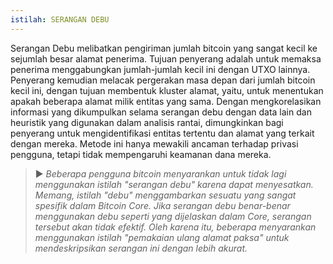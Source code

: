```yaml
---
istilah: SERANGAN DEBU
---
```


Serangan Debu melibatkan pengiriman jumlah bitcoin yang sangat kecil ke sejumlah besar alamat penerima. Tujuan penyerang adalah untuk memaksa penerima menggabungkan jumlah-jumlah kecil ini dengan UTXO lainnya. Penyerang kemudian melacak pergerakan masa depan dari jumlah bitcoin kecil ini, dengan tujuan membentuk kluster alamat, yaitu, untuk menentukan apakah beberapa alamat milik entitas yang sama. Dengan mengkorelasikan informasi yang dikumpulkan selama serangan debu dengan data lain dan heuristik yang digunakan dalam analisis rantai, dimungkinkan bagi penyerang untuk mengidentifikasi entitas tertentu dan alamat yang terkait dengan mereka. Metode ini hanya mewakili ancaman terhadap privasi pengguna, tetapi tidak mempengaruhi keamanan dana mereka.

> ► *Beberapa pengguna bitcoin menyarankan untuk tidak lagi menggunakan istilah "serangan debu" karena dapat menyesatkan. Memang, istilah "debu" menggambarkan sesuatu yang sangat spesifik dalam Bitcoin Core. Jika serangan debu benar-benar menggunakan debu seperti yang dijelaskan dalam Core, serangan tersebut akan tidak efektif. Oleh karena itu, beberapa menyarankan menggunakan istilah "pemakaian ulang alamat paksa" untuk mendeskripsikan serangan ini dengan lebih akurat.*